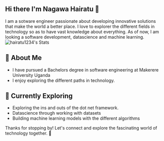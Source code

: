 ## Hi there I'm Nagawa Hairatu 👋
I am a sotware engineer passionate about developing innovative solutions that make the world a better place. I love to explorer the different fields in technology so as to have vast knowledge about everything. As of now, I am looking a software development, datascience and machine learning.
![hairatu1234's Stats](https://github-readme-stats.vercel.app/api?username=hairatu1234&theme=vue-dark&show_icons=true&hide_border=true&count_private=true)
## 🚀 About Me
  - I have pursued a Bachelors degree in software engineering at Makerere University Uganda
  - I enjoy exploring the different paths in technology.
    
## 🌱 Currently Exploring

  - Exploring the ins and outs of the dot net framework.
  - Datascience through working with datasets
  - Building machine learning models with the different algorithms

Thanks for stopping by! Let's connect and explore the fascinating world of technology together. 🚀
